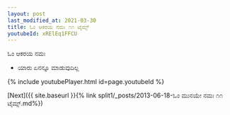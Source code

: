 ```yaml
---
layout: post
last_modified_at: 2021-03-30
title: ಓಂ ಆಕರಯ ನಮಃ ೧೧ ಟೈಮ್ಸ್
youtubeId: xRElEq1FFCU
---
```

 
 
 ಓಂ ಆಕರಯ ನಮಃ  
 
 -  ಯಾರು ಏನನ್ನೂ ಮಾಡುವುದಿಲ್ಲ 
 
  
 
  
 
 
 
 
 
 


{% include youtubePlayer.html id=page.youtubeId %}
 
[Next]({{ site.baseurl }}{% link  split1/_posts/2013-06-18-ಓಂ ಮುನಯೇ ನಮಃ ೧೧ ಟೈಮ್ಸ್.md%})
 
